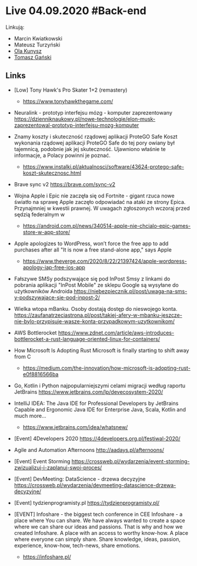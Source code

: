 # Live 04.09.2020 #Back-end

Linkują:

- Marcin Kwiatkowski
- Mateusz Turzyński
- [Ola Kunysz](https://twitter.com/olaqnysz)
- [Tomasz Gański](https://www.linkedin.com/in/tomaszganski)

## Links

- [Low] Tony Hawk's Pro Skater 1+2 (remastery)
  - https://www.tonyhawkthegame.com/
- Neuralink - prototyp interfejsu mózg - komputer zaprezentowany
  https://dzienniknaukowy.pl/nowe-technologie/elon-musk-zaprezentowal-prototyp-interfejsu-mozg-komputer

- Znamy koszty i skuteczność rządowej aplikacji ProteGO Safe
  Koszt wykonania rządowej aplikacji ProteGO Safe do tej pory owiany był tajemnicą, podobnie jak jej skuteczność. Ujawniono właśnie te informacje, a Polacy powinni je poznać.

  - https://www.instalki.pl/aktualnosci/software/43624-protego-safe-koszt-skutecznosc.html

- Brave sync v2
  https://brave.com/sync-v2

- Wojna Apple i Epic nie zaczęła się od Fortnite - gigant rzuca nowe światło na sprawę
  Apple zaczęło odpowiadać na ataki ze strony Epica. Przynajmniej w kwestii prawnej. W uwagach zgłoszonych wczoraj przed sędzią federalnym w

  - https://android.com.pl/news/340514-apple-nie-chcialo-epic-games-store-w-app-store/

- Apple apologizes to WordPress, won’t force the free app to add purchases after all
  "It is now a free stand-alone app," says Apple

  - https://www.theverge.com/2020/8/22/21397424/apple-wordpress-apology-iap-free-ios-app

- Fałszywe SMSy podszywające się pod InPost
  Smsy z linkami do pobrania aplikacji "InPost Mobile" ze sklepu Google są wysyłane do użytkowników Androida
  https://niebezpiecznik.pl/post/uwaga-na-sms-y-podszywajace-sie-pod-inpost-2/

- Wielka wtopa mBanku. Osoby dostają dostęp do nieswojego konta.
  https://zaufanatrzeciastrona.pl/post/takiej-afery-w-mbanku-jeszcze-nie-bylo-przypisuje-wasze-konta-przypadkowym-uzytkownikom/

- AWS Bottlerocket
  https://www.zdnet.com/article/aws-introduces-bottlerocket-a-rust-language-oriented-linux-for-containers/

- How Microsoft Is Adopting Rust
  Microsoft is finally starting to shift away from C

  - https://medium.com/the-innovation/how-microsoft-is-adopting-rust-e0f8816566ba

- Go, Kotlin i Python najpopularniejszymi celami migracji według raportu JetBrains
  https://www.jetbrains.com/lp/devecosystem-2020/

- IntelliJ IDEA: The Java IDE for Professional Developers by JetBrains
  Capable and Ergonomic Java IDE for Enterprise Java, Scala, Kotlin and much more...

  - https://www.jetbrains.com/idea/whatsnew/

- [Event] 4Developers 2020
  https://4developers.org.pl/festiwal-2020/

- Agile and Automation Afternoons
  http://aadays.pl/afternoons/

- [Event] Event Storming
  https://crossweb.pl/wydarzenia/event-storming-zwizualizuj-i-zaplanuj-swoj-proces/

- [Event] DevMeeting: DataScience - drzewa decyzyjne
  https://crossweb.pl/wydarzenia/devmeeting-datascience-drzewa-decyzyjne/

- [Event] tydzienprogramisty.pl
  https://tydzienprogramisty.pl/

- [EVENT] Infoshare - the biggest tech conference in CEE
  Infoshare - a place where You can share. We have always wanted to create a space where we can share our ideas and passions. That is why and how we created Infoshare. A place with an access to worthy know-how. A place where everyone can simply share. Share knowledge, ideas, passion, experience, know-how, tech-news, share emotions.

  - https://infoshare.pl/
